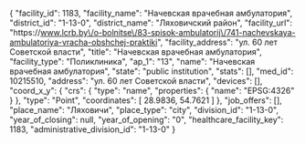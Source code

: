 {
    "facility_id": 1183,
    "facility_name": "Начевская врачебная амбулатория",
    "district_id": "1-13-0",
    "district_name": "Ляховичский район",
    "facility_url": "https:\/\/www.lcrb.by\/o-bolnitse\/83-spisok-ambulatorij\/741-nachevskaya-ambulatoriya-vracha-obshchej-praktiki",
    "facility_address": "ул. 60 лет Советской власти",
    "title": "Начевская врачебная амбулатория",
    "facility_type": "Поликлиника",
    "ap_1": "13",
    "name": "Начевская врачебная амбулатория",
    "state": "public institution",
    "stats": [],
    "med_id": 10215510,
    "address": "ул. 60 лет Советской власти",
    "devices": [],
    "coord_x_y": {
        "crs": {
            "type": "name",
            "properties": {
                "name": "EPSG:4326"
            }
        },
        "type": "Point",
        "coordinates": [
            28.9836,
            54.7621
        ]
    },
    "job_offers": [],
    "place_name": "Ляховичи",
    "place_type": "city",
    "division_id": "1-13-0",
    "year_of_closing": null,
    "year_of_opening": "0",
    "healthcare_facility_key": 1183,
    "administrative_division_id": "1-13-0"
}